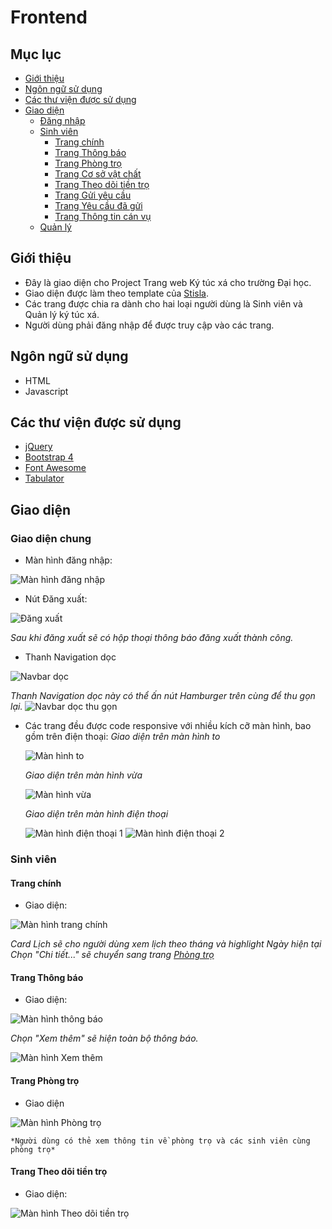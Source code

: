 # Frontend

## Mục lục

* [Giới thiệu](#giới-thiệu)
* [Ngôn ngữ sử dụng](#ngôn-ngữ-sử-dụng)
* [Các thư viện được sử dụng](#các-thư-viện-được-sử-dụng)
* [Giao diện](#giao-diện)
  * [Đăng nhập](#đăng-nhập)
  * [Sinh viên](#sinh-viên)
    * [Trang chính](#trang-chính)
    * [Trang Thông báo](#trang-thông-báo)
    * [Trang Phòng trọ](#trang-Phòng-trọ)
    * [Trang Cơ sở vật chất](#trang-Cơ-sở-vật-chất)
    * [Trang Theo dõi tiền trọ](#trang-Theo-dõi-tiền-trọ)
    * [Trang Gửi yêu cầu](#trang-Gửi-yêu-cầu)
    * [Trang Yêu cầu đã gửi](#trang-Yêu-cầu-đã-gửi)
    * [Trang Thông tin cán vụ](#trang-Thông-tin-cán-vụ)
  * [Quản lý](#quản-lý)

## Giới thiệu 
- Đây là giao diện cho Project Trang web Ký túc xá cho trường Đại học. 
- Giao diện được làm theo template của [Stisla](https://github.com/stisla/stisla).
- Các trang được chia ra dành cho hai loại người dùng là Sinh viên và Quản lý ký túc xá.
- Người dùng phải đăng nhập để được truy cập vào các trang.

## Ngôn ngữ sử dụng
- HTML
- Javascript

## Các thư viện được sử dụng
- [jQuery](https://jquery.com/)
- [Bootstrap 4](https://getbootstrap.com/)
- [Font Awesome](https://fontawesome.com/)
- [Tabulator](http://tabulator.info/)

## Giao diện
### Giao diện chung
* Màn hình đăng nhập:

![Màn hình đăng nhập](img/dangnhap.png)

* Nút Đăng xuất:

![Đăng xuất](img/dangxuat.png)

  *Sau khi đăng xuất sẽ có hộp thoại thông báo đăng xuất thành công.*

* Thanh Navigation dọc

![Navbar dọc](img/navbar1.png)

  *Thanh Navigation dọc này có thể ấn nút Hamburger trên cùng để thu gọn lại.*
  ![Navbar dọc thu gọn](img/navbar2.png)

* Các trang đều được code responsive với nhiều kích cỡ màn hình, bao gồm trên điện thoại:
  *Giao diện trên màn hình to*

  ![Màn hình to](img/manhinhto.png)

  *Giao diện trên màn hình vừa*

  ![Màn hình vừa](img/manhinhvua.png)

  *Giao diện trên màn hình điện thoại*

  ![Màn hình điện thoại 1](img/manhinhdienthoai1.png) ![Màn hình điện thoại 2](img/manhinhdienthoai2.png)

### Sinh viên
#### Trang chính
* Giao diện:

![Màn hình trang chính](img/sinhvien_trangchinh.png)

  *Card Lịch sẽ cho người dùng xem lịch theo tháng và highlight Ngày hiện tại*
  *Chọn "Chi tiết..." sẽ chuyển sang trang [Phòng trọ](#trang-Phòng-trọ)*

#### Trang Thông báo
* Giao diện:

![Màn hình thông báo](img/sinhvien_thongbao1.png)

  *Chọn "Xem thêm" sẽ hiện toàn bộ thông báo.*

  ![Màn hình Xem thêm](img/sinhvien_thongbao2.png)

#### Trang Phòng trọ
* Giao diện

 ![Màn hình Phòng trọ](img/sinhvien_phongtro.png)

    *Người dùng có thẻ xem thông tin về phòng trọ và các sinh viên cùng phòng trọ*

#### Trang Theo dõi tiền trọ
* Giao diện:

![Màn hình Theo dõi tiền trọ](img/sinhvien_theodoitientro.png)
